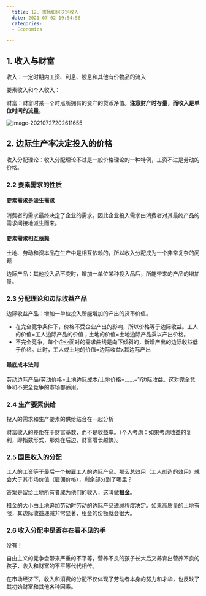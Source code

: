 ```yaml
---
  title: 12. 市场如何决定收入
  date: 2021-07-02 19:54:56
  categories:
  - Economics

---
```


## 1. 收入与财富

收入：一定时期内工资、利息、股息和其他有价物品的流入

要素收入和个人收入：

财富：财富时某一个时点所拥有的资产的货币净值。**注意财产时存量，而收入是单位时间的流量**。

![image-20210727202611655](/imags/image-20210727202611655.png)

## 2. 边际生产率决定投入的价格

收入分配理论：收入分配理论不过是一般价格理论的一种特例，工资不过是劳动的价格。

### 2.2 要素需求的性质

#### 要素需求是派生需求

消费者的需求最终决定了企业的需求。因此企业投入需求由消费者对其最终产品的需求间接地派生而来。

#### 要素需求相互依赖

土地、劳动和资本品在生产中是相互依赖的，所以收入分配成为一个非常复杂的问题

边际产品：其他投入品不变时，增加一单位某种投入品后，所能带来的产品的增加量。



### 2.3 分配理论和边际收益产品

边际收益产品：增加一单位投入所能增加的产出的货币价值。

- 在完全竞争条件下，价格不受企业产出的影响，所以价格等于边际收益。工人的价值=工人边际产品的价值；土地的价值=土地边际产品乘以产出价格。
- 不完全竞争，每个企业面对的需求曲线是向下倾斜的，新增产出的边际收益低于价格。此时，工人或土地的价值=边际收益x其边际产出

#### 最底成本法则

劳动边际产品/劳动价格=土地边际成本/土地价格=……=1/边际收益。这对完全竞争和不完全竞争的市场都适用。



### 2.4 生产要素供给

投入的需求和生产要素的供给结合在一起分析

财富收入的差距在于财富基数，而不是收益率。（个人考虑：如果考虑收益的复利，即指数形式，那处在后边，财富增长越快）。

### 2.5 国民收入的分配

工人的工资等于最后一个被雇工人的边际产品。那么总效用（工人创造的效用）就会大于其市场价值（雇佣价格），剩余部分到了哪里？

答案是留给土地所有者成为他们的收入，这叫做**租金**。

租金的大小由土地追加劳动时劳动的边际产品递减程度决定。如果高质量的土地有限，其边际收益递减非常显著，租金的份额就会很大。

### 2.6 收入分配中是否存在看不见的手

没有！

自由主义的竞争会带来严重的不平等，营养不良的孩子长大后又养育出营养不良的孩子，收入和财富的不平等代代相传。

在市场经济下，收入和消费的分配不仅体现了劳动者本身的努力和才华，也反映了其初始财富和其他各种因素。
